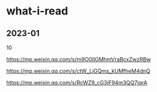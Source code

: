 # what-i-read

## 2023-01

10

https://mp.weixin.qq.com/s/m9O0lIGMhmVraBcxZwzRBw

https://mp.weixin.qq.com/s/ctW_LjGQms_kUMfheM4dnQ

https://mp.weixin.qq.com/s/RcWZ9_cG3jF94m3QQ7jqrA
